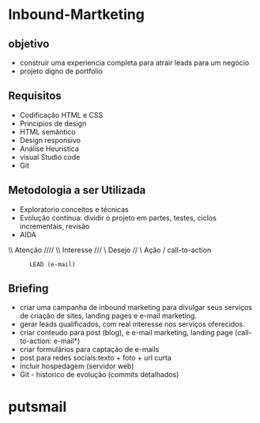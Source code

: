 # Inbound-Martketing

## objetivo 

- construir uma experiencia completa para atrair leads para um negócio
- projeto digno de portfolio


## Requisitos 

- Codificação HTML e CSS
- Principios de design
- HTML semântico
- Design responsivo
- Análise Heuristica 
- visual Studio code 
- Git

## Metodologia a ser Utilizada

- Exploratorio conceitos e técnicas
- Evolução continua: dividir o projeto em partes, testes, ciclos incrementais, revisão 
- AIDA

\\\\   Atenção      ////
  \\\  Interesse   ///
    \\  Desejo    //
      \ Ação     /        call-to-action
          
          LEAD (e-mail)




## Briefing
- criar uma campanha de inbound marketing para divulgar seus serviços de criação de sites, landing pages e e-mail marketing.
- gerar leads qualificados, com real interesse nos serviços oferecidos.
- criar conteudo para post (blog), e e-mail marketing, landing page (call-to-action: e-mail*)
- criar formulários para captação de e-mails
- post para redes sociais:texto + foto + url curta
- incluir hospedagem (servidor web)
- Git - historico de evolução (commits detalhados)



# putsmail